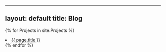 
---
layout: default
title: Blog
---
{% for Projects in site.Projects %}
  <li><a href="{{ page.url }}">{{ page.title }}</a></li>
{% endfor %}
